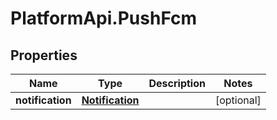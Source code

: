 # PlatformApi.PushFcm

## Properties

Name | Type | Description | Notes
------------ | ------------- | ------------- | -------------
**notification** | [**Notification**](Notification.md) |  | [optional] 


